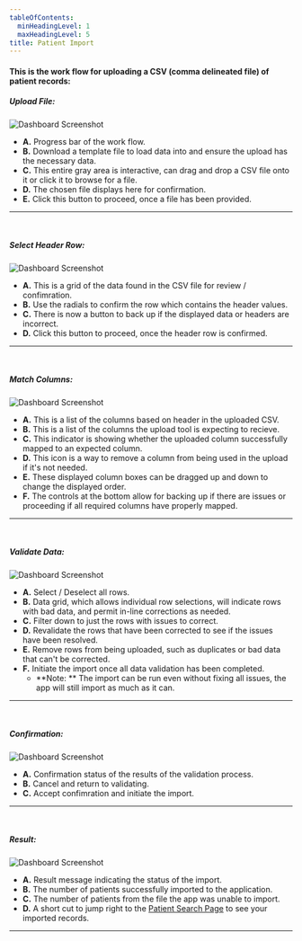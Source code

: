 ```yaml
---
tableOfContents:
  minHeadingLevel: 1
  maxHeadingLevel: 5
title: Patient Import
---
```


#### This is the work flow for uploading a CSV (comma delineated file) of patient records:

##### Upload File:
![Dashboard Screenshot](/screenPrints/Patient_Import1.png)
<br />

- **A.** Progress bar of the work flow.
- **B.** Download a template file to load data into and ensure the upload has the necessary data.
- **C.** This entire gray area is interactive, can drag and drop a CSV file onto it or click it to browse for a file.
- **D.** The chosen file displays here for confirmation.
- **E.** Click this button to proceed, once a file has been provided.

<hr />

<br />

##### Select Header Row:
![Dashboard Screenshot](/screenPrints/Patient_Import2.png)
<br />

- **A.** This is a grid of the data found in the CSV file for review / confimration.
- **B.** Use the radials to confirm the row which contains the header values. 
- **C.** There is now a button to back up if the displayed data or headers are incorrect.
- **D.** Click this button to proceed, once the header row is confirmed.
<hr />

<br />

##### Match Columns:
![Dashboard Screenshot](/screenPrints/Patient_Import3.png)
<br />

- **A.** This is a list of the columns based on header in the uploaded CSV.
- **B.** This is a list of the columns the upload tool is expecting to recieve.
- **C.** This indicator is showing whether the uploaded column successfully mapped to an expected column.
- **D.** This icon is a way to remove a column from being used in the upload if it's not needed.
- **E.** These displayed column boxes can be dragged up and down to change the displayed order.
- **F.** The controls at the bottom allow for backing up if there are issues or proceeding if all required columns have properly mapped.

<hr />

<br />

##### Validate Data:
![Dashboard Screenshot](/screenPrints/Patient_Import4.png)
<br />

- **A.** Select / Deselect all rows.
- **B.** Data grid, which allows individual row selections, will indicate rows with bad data, and permit in-line corrections as needed.
- **C.** Filter down to just the rows with issues to correct.
- **D.** Revalidate the rows that have been corrected to see if the issues have been resolved.
- **E.** Remove rows from being uploaded, such as duplicates or bad data that can't be corrected.
- **F.** Initiate the import once all data validation has been completed.
  - **Note: ** The import can be run even without fixing all issues, the app will still import as much as it can.

<hr />

<br />

##### Confirmation:
![Dashboard Screenshot](/screenPrints/Patient_Import5.png)
<br />

- **A.**  Confirmation status of the results of the validation process.
- **B.**  Cancel and return to validating.
- **C.**  Accept confimration and initiate the import.

<hr />

<br />

##### Result:
![Dashboard Screenshot](/screenPrints/Patient_Import6.png)
<br />

- **A.** Result message indicating the status of the import.
- **B.** The number of patients successfully imported to the application.
- **C.** The number of patients from the file the app was unable to import.
- **D.** A short cut to jump right to the [Patient Search Page](/patients/search/) to see your imported records.

<hr />